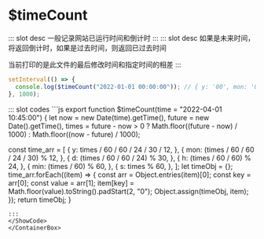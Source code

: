 # $timeCount
<ContainerBox title="介绍">
::: slot desc
一般记录网站已运行时间和倒计时
:::
</ContainerBox>

<ContainerBox title="基础用法">
::: slot desc
如果是未来时间，将返回倒计时，如果是过去时间，则返回已过去时间

当前打印的是此文件的最后修改时间和指定时间的相差
:::
```js
setInterval(() => {
  console.log($timeCount("2022-01-01 00:00:00")); // { y: '00', mon: '08', d: '25', h: '23', min: '53', s: '35' }
}, 1000);
```
<ShowCode>
::: slot codes
```js
export function $timeCount(time = "2022-04-01 10:45:00") {
  let now = new Date(time).getTime(),
    future = new Date().getTime(),
    times =
      future - now > 0
        ? Math.floor((future - now) / 1000)
        : Math.floor((now - future) / 1000);

  const time_arr = [
    {
      y: times / 60 / 60 / 24 / 30 / 12,
    },
    {
      mon: (times / 60 / 60 / 24 / 30) % 12,
    },
    {
      d: (times / 60 / 60 / 24) % 30,
    },
    {
      h: (times / 60 / 60) % 24,
    },
    {
      min: (times / 60) % 60,
    },
    {
      s: times % 60,
    },
  ];
  let timeObj = {};
  time_arr.forEach((item) => {
    const arr = Object.entries(item)[0];
    const key = arr[0];
    const value = arr[1];
    item[key] = Math.floor(value).toString().padStart(2, "0");
    Object.assign(timeObj, item);
  });
  return timeObj;
}
```
:::
</ShowCode>
</ContainerBox>